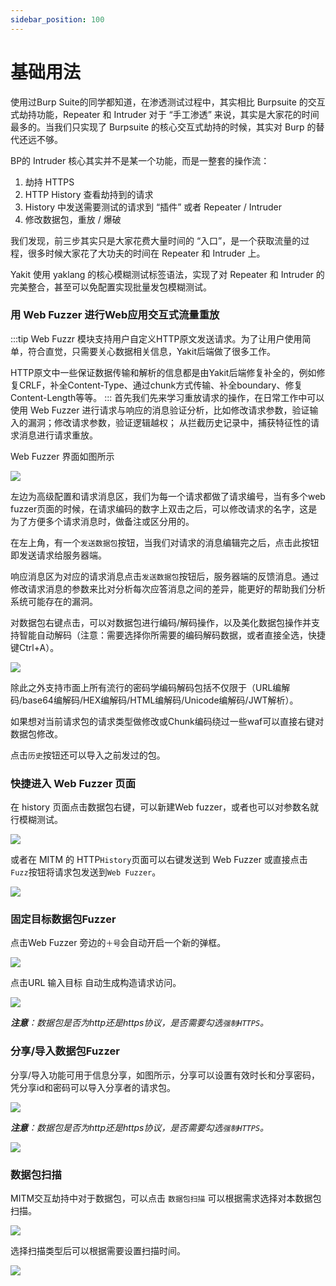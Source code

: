 ```yaml
---
sidebar_position: 100
---
```


# 基础用法

使用过Burp Suite的同学都知道，在渗透测试过程中，其实相比 Burpsuite 的交互式劫持功能，Repeater 和 Intruder 对于 “手工渗透” 来说，其实是大家花的时间最多的。当我们只实现了 Burpsuite 的核心交互式劫持的时候，其实对 Burp 的替代还远不够。

BP的 Intruder 核心其实并不是某一个功能，而是一整套的操作流：

1. 劫持 HTTPS
2. HTTP History 查看劫持到的请求
3. History 中发送需要测试的请求到 “插件” 或者 Repeater / Intruder
4. 修改数据包，重放 / 爆破

我们发现，前三步其实只是大家花费大量时间的 “入口”，是一个获取流量的过程，很多时候大家花了大功夫的时间在 Repeater 和 Intruder 上。

Yakit 使用 yaklang 的核心模糊测试标签语法，实现了对 Repeater 和 Intruder 的完美整合，甚至可以免配置实现批量发包模糊测试。 


### 用 Web Fuzzer 进行Web应用交互式流量重放

:::tip
Web Fuzzr 模块支持用户自定义HTTP原文发送请求。为了让用户使用简单，符合直觉，只需要关心数据相关信息，Yakit后端做了很多工作。

HTTP原文中一些保证数据传输和解析的信息都是由Yakit后端修复补全的，例如修复CRLF，补全Content-Type、通过chunk方式传输、补全boundary、修复 Content-Length等等。
:::
首先我们先来学习重放请求的操作，在日常工作中可以使用 Web Fuzzer 进行请求与响应的消息验证分析，比如修改请求参数，验证输入的漏洞；修改请求参数，验证逻辑越权； 从拦截历史记录中，捕获特征性的请求消息进行请求重放。

Web Fuzzer 界面如图所示

![](/img/products/yakit/Web-Fuzzer-1.png) 

左边为高级配置和请求消息区，我们为每一个请求都做了请求编号，当有多个web fuzzer页面的时候，在请求编码的数字上双击之后，可以修改请求的名字，这是为了方便多个请求消息时，做备注或区分用的。

在左上角，有一个`发送数据包`按钮，当我们对请求的消息编辑完之后，点击此按钮即发送请求给服务器端。

响应消息区为对应的请求消息点击`发送数据包`按钮后，服务器端的反馈消息。通过修改请求消息的参数来比对分析每次应答消息之间的差异，能更好的帮助我们分析系统可能存在的漏洞。

对数据包右键点击，可以对数据包进行编码/解码操作，以及美化数据包操作并支持智能自动解码（注意：需要选择你所需要的编码解码数据，或者直接全选，快捷键Ctrl+A）。

![](/img/products/yakit/Web-Fuzzer-16.png)

除此之外支持市面上所有流行的密码学编码解码包括不仅限于（URL编解码/base64编解码/HEX编解码/HTML编解码/Unicode编解码/JWT解析）。

如果想对当前请求包的请求类型做修改或Chunk编码绕过一些waf可以直接右键对数据包修改。

点击`历史`按钮还可以导入之前发过的包。

### 快捷进入 Web Fuzzer 页面

在 history 页面点击数据包右键，可以新建Web fuzzer，或者也可以对参数名就行模糊测试。

![](/img/products/yakit/Web-Fuzzer-2.png)

或者在 MITM 的 HTTP`History`页面可以右键发送到 Web Fuzzer 或直接点击`Fuzz`按钮将请求包发送到`Web Fuzzer`。 

![](/img/products/yakit/Web-Fuzzer-3.png)

### 固定目标数据包Fuzzer

点击Web Fuzzer 旁边的`＋号`会自动开启一个新的弹框。

![](/img/products/yakit/Web-Fuzzer-5.png)

点击URL 输入目标 自动生成构造请求访问。

![](/img/products/yakit/Web-Fuzzer-6.png)

_**注意**：数据包是否为http还是https协议，是否需要勾选`强制HTTPS`。_

### 分享/导入数据包Fuzzer

分享/导入功能可用于信息分享，如图所示，分享可以设置有效时长和分享密码，凭分享id和密码可以导入分享者的请求包。

![](/img/products/yakit/Web-Fuzzer-8.png)

_**注意**：数据包是否为http还是https协议，是否需要勾选`强制HTTPS`。_

![](/img/products/yakit/Web-Fuzzer-9.png)

### 数据包扫描

MITM交互劫持中对于数据包，可以点击 `数据包扫描` 可以根据需求选择对本数据包扫描。

![](/img/products/yakit/Web-Fuzzer-13.png)

选择扫描类型后可以根据需要设置扫描时间。

![](/img/products/yakit/Web-Fuzzer-14.png)



